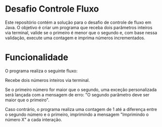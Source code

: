 # Desafio Controle Fluxo

Este repositório contém a solução para o desafio de controle de fluxo em Java. O objetivo é criar um programa que receba dois parâmetros inteiros via terminal, valide se o primeiro é menor que o segundo e, com base nessa validação, execute uma contagem e imprima números incrementados.

# Funcionalidade

O programa realiza o seguinte fluxo:

Recebe dois números inteiros via terminal.

Se o primeiro número for maior que o segundo, uma exceção personalizada será lançada com a mensagem de erro: "O segundo parâmetro deve ser maior que o primeiro".

Caso contrário, o programa realiza uma contagem de 1 até a diferença entre o segundo número e o primeiro, imprimindo a mensagem "Imprimindo o número X" a cada interação.
